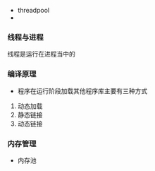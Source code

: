 - threadpool 
-
### 线程与进程
 线程是运行在进程当中的
### 编译原理
- 程序在运行阶段加载其他程序库主要有三种方式
1. 动态加载
2. 静态链接
3. 动态链接
### 内存管理
- 内存池
